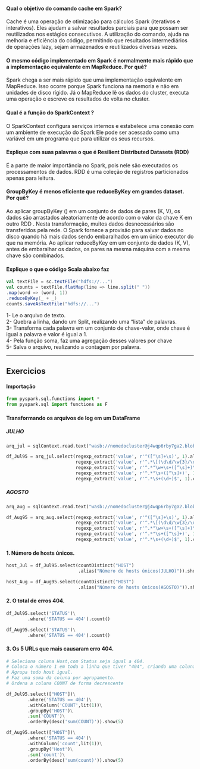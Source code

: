 #### Qual o objetivo do comando cache em Spark?
Cache é uma operação de otimização para cálculos Spark (iterativos e interativos). Eles ajudam a salvar resultados parciais para que possam ser reutilizados nos estágios consecutivos. A utilização do comando, ajuda na melhoria e eficiência do código, permitindo que resultados intermediários de operações lazy, sejam armazenados e reutilizados diversas vezes.

#### O mesmo código implementado em Spark é normalmente mais rápido que a implementação equivalente em MapReduce. Por quê?
Spark chega a ser mais rápido que uma implementação equivalente em MapReduce. Isso ocorre porque Spark funciona na memoria e não em unidades de disco rígido. Já o MapReduce lê os dados do cluster, executa uma operação e escreve os resultados de volta no cluster.

#### Qual é a função do SparkContext ?
 O SparkContext configura serviços internos e estabelece uma conexão com um ambiente de execução do Spark Ele pode ser acessado como uma variável em um programa que para utilizar os seus recursos. 

#### Explique com suas palavras o que é Resilient Distributed Datasets (RDD)
É a parte de maior importância no Spark, pois nele são executados os processamentos de dados. RDD é uma coleção de registros particionados apenas para leitura.

#### GroupByKey é menos eficiente que reduceByKey em grandes dataset. Por quê?
Ao aplicar  groupByKey ()  em um conjunto de dados de pares (K, V), os dados são arrastados aleatoriamente de acordo com o valor da chave K em outro  RDD . Nesta transformação, muitos dados desnecessários são transferidos pela rede.
O Spark fornece a provisão para salvar dados no disco quando há mais dados sendo embaralhados em um único executor do que na memória.
Ao aplicar  reduceByKey  em um conjunto de dados (K, V), antes de embaralhar os dados, os pares na mesma máquina com a mesma chave são combinados.

#### Explique o que o código Scala abaixo faz
```scala
val textFile = sc.textFile("hdfs://...")
val counts = textFile.flatMap(line => line.split(" "))
.map(word => (word, 1))
.reduceByKey(_ + _)
counts.saveAsTextFile("hdfs://...")
```
1-	Le o arquivo de texto.<br>
2-	Quebra a linha, dando um Split, realizando uma “lista” de palavras.<br>
3-	Transforma cada palavra em um conjunto de chave-valor, onde chave é igual a palavra e valor é igual a 1.<br>
4-	Pela função soma, faz uma agregação desses valores por chave<br>
5-	Salva o arquivo, realizando a contagem por palavra.<br>
<hr>

## Exercicios
#### Importação

```python
from pyspark.sql.functions import *
from pyspark.sql import functions as F
```

#### Transformando os arquivos de log em um DataFrame
##### JULHO
```python
arq_jul = sqlContext.read.text("wasb://nomedocluster@j4wqp6rby7ga2.blob.core.windows.net/HdiNotebooks/PySpark/access_log_Jul95")

df_Jul95 = arq_jul.select(regexp_extract('value', r'^([^\s]+\s)', 1).alias('HOST'),
                          regexp_extract('value', r'^.*\[(\d\d/\w{3}/\d{4}:\d{2}:\d{2}:\d{2} -\d{4})]', 1).alias('TIMESTAMP'),
                          regexp_extract('value', r'^.*"\w+\s+([^\s]+)\s+HTTP.*"', 1).alias('PATH'),
                          regexp_extract('value', r'^.*"\s+([^\s]+)', 1).cast('integer').alias('STATUS'),
                          regexp_extract('value', r'^.*\s+(\d+)$', 1).cast('integer').alias('SIZE'))
```
##### AGOSTO
```python
arq_aug = sqlContext.read.text("wasb://nomedocluster@j4wqp6rby7ga2.blob.core.windows.net/HdiNotebooks/PySpark/access_log_Aug95")

df_Aug95 = arq_aug.select(regexp_extract('value', r'^([^\s]+\s)', 1).alias('HOST'),
                          regexp_extract('value', r'^.*\[(\d\d/\w{3}/\d{4}:\d{2}:\d{2}:\d{2} -\d{4})]', 1).alias('TIMESTAMP'),
                          regexp_extract('value', r'^.*"\w+\s+([^\s]+)\s+HTTP.*"', 1).alias('PATH'),
                          regexp_extract('value', r'^.*"\s+([^\s]+)', 1).cast('integer').alias('STATUS'),
                          regexp_extract('value', r'^.*\s+(\d+)$', 1).cast('integer').alias('SIZE'))
```
#### 1. Número de hosts únicos.

```python
host_Jul = df_Jul95.select(countDistinct("HOST")
                           .alias("Número de hosts únicos(JULHO)")).show()
```

```python
host_Aug = df_Aug95.select(countDistinct("HOST")
                           .alias("Número de hosts únicos(AGOSTO)")).show()
```
#### 2. O total de erros 404.

```python
df_Jul95.select('STATUS')\
        .where('STATUS == 404').count()
```
```python
df_Aug95.select('STATUS')\
        .where('STATUS == 404').count()
```
#### 3. Os 5 URLs que mais causaram erro 404.

```python
# Seleciona coluna Host,com Status seja igual a 404.
# Coloca o número 1 em toda a linha que tiver "404", criando uma coluna chamada "count".
# Agrupa todo host igual.
# Faz uma soma da coluna por agrupamento.
# Ordena a coluna COUNT de forma decrescente 

df_Jul95.select(["HOST"])\
        .where('STATUS == 404')\
        .withColumn('COUNT',lit(1))\
        .groupBy('HOST')\
        .sum('COUNT')\
        .orderBy(desc('sum(COUNT)')).show(5)
```

```python
df_Aug95.select(["HOST"])\
        .where('STATUS == 404')\
        .withColumn('count',lit(1))\
        .groupBy('Host')\
        .sum('count')\
        .orderBy(desc('sum(count)')).show(5)
```

